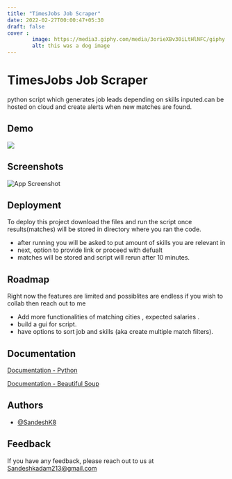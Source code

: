 ```yaml
---
title: "TimesJobs Job Scraper"
date: 2022-02-27T00:00:47+05:30
draft: false
cover : 
        image: https://media3.giphy.com/media/3orieXBv30iLtHlNFC/giphy.gif?cid=ecf05e471sojai2cgdzg2hj33vmmzologxym065z8bvss4bd&rid=giphy.gif&ct=g
        alt: this was a dog image
---
```



# TimesJobs Job Scraper
python script which generates job leads depending on skills inputed.can be hosted on cloud and create alerts when new matches are found.



## Demo



![](https://i.imgur.com/5GZtxQY.gif)

## Screenshots

![App Screenshot](https://i.imgur.com/7kYk33P.png)


## Deployment

To deploy this project download the files and run the script once results(matches) will be stored in directory where you ran the code.

- after running you will be asked to put amount of skills you are relevant in
- next, option to provide link or proceed with defualt
- matches will be stored and script will rerun after 10 minutes.
## Roadmap

Right now the features are limited and possiblites are endless
if you wish to collab then reach out to me

- Add more functionalities of matching cities , expected salaries .
- build a gui for script.
- have options to sort job and skills (aka create multiple match filters).


## Documentation

[Documentation - Python](https://docs.python.org/3/)

[Documentation - Beautiful Soup](https://www.crummy.com/software/BeautifulSoup/bs4/doc/)

## Authors

- [@SandeshK8](https://www.github.com/sandeshk8)


## Feedback

If you have any feedback, please reach out to us at Sandeshkadam213@gmail.com


